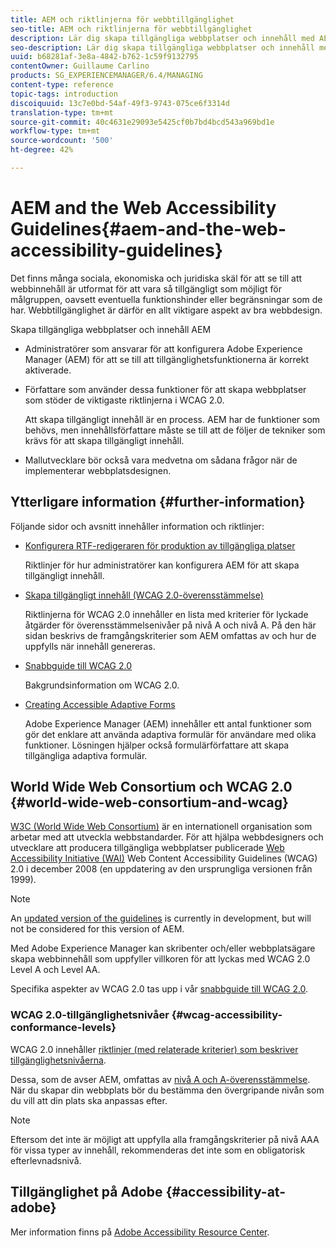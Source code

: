 ```yaml
---
title: AEM och riktlinjerna för webbtillgänglighet
seo-title: AEM och riktlinjerna för webbtillgänglighet
description: Lär dig skapa tillgängliga webbplatser och innehåll med AEM.
seo-description: Lär dig skapa tillgängliga webbplatser och innehåll med AEM.
uuid: b68281af-3e8a-4842-b762-1c59f9132795
contentOwner: Guillaume Carlino
products: SG_EXPERIENCEMANAGER/6.4/MANAGING
content-type: reference
topic-tags: introduction
discoiquuid: 13c7e0bd-54af-49f3-9743-075ce6f3314d
translation-type: tm+mt
source-git-commit: 40c4631e29093e5425cf0b7bd4bcd543a969bd1e
workflow-type: tm+mt
source-wordcount: '500'
ht-degree: 42%

---
```



# AEM and the Web Accessibility Guidelines{#aem-and-the-web-accessibility-guidelines}

Det finns många sociala, ekonomiska och juridiska skäl för att se till att webbinnehåll är utformat för att vara så tillgängligt som möjligt för målgruppen, oavsett eventuella funktionshinder eller begränsningar som de har. Webbtillgänglighet är därför en allt viktigare aspekt av bra webbdesign.

Skapa tillgängliga webbplatser och innehåll AEM

* Administratörer som ansvarar för att konfigurera Adobe Experience Manager (AEM) för att se till att tillgänglighetsfunktionerna är korrekt aktiverade.
* Författare som använder dessa funktioner för att skapa webbplatser som stöder de viktigaste riktlinjerna i WCAG 2.0.

   Att skapa tillgängligt innehåll är en process. AEM har de funktioner som behövs, men innehållsförfattare måste se till att de följer de tekniker som krävs för att skapa tillgängligt innehåll.

* Mallutvecklare bör också vara medvetna om sådana frågor när de implementerar webbplatsdesignen.

## Ytterligare information {#further-information}

Följande sidor och avsnitt innehåller information och riktlinjer:

* [Konfigurera RTF-redigeraren för produktion av tillgängliga platser](/help/sites-administering/rte-accessible-content.md)

   Riktlinjer för hur administratörer kan konfigurera AEM för att skapa tillgängligt innehåll.

* [Skapa tillgängligt innehåll (WCAG 2.0-överensstämmelse)](/help/sites-authoring/creating-accessible-content.md)

   Riktlinjerna för WCAG 2.0 innehåller en lista med kriterier för lyckade åtgärder för överensstämmelsenivåer på nivå A och nivå A. På den här sidan beskrivs de framgångskriterier som AEM omfattas av och hur de uppfylls när innehåll genereras.

* [Snabbguide till WCAG 2.0](/help/managing/qg-wcag.md)

   Bakgrundsinformation om WCAG 2.0.

* [Creating Accessible Adaptive Forms](/help/forms/using/creating-accessible-adaptive-forms.md)

   Adobe Experience Manager (AEM) innehåller ett antal funktioner som gör det enklare att använda adaptiva formulär för användare med olika funktioner. Lösningen hjälper också formulärförfattare att skapa tillgängliga adaptiva formulär.

## World Wide Web Consortium och WCAG 2.0 {#world-wide-web-consortium-and-wcag}

[W3C (World Wide Web Consortium)](https://www.w3.org/) är en internationell organisation som arbetar med att utveckla webbstandarder. För att hjälpa webbdesigners och utvecklare att producera tillgängliga webbplatser publicerade [Web Accessibility Initiative (WAI)](https://www.w3.org/WAI/) Web Content Accessibility Guidelines (WCAG) 2.0 [](https://www.w3.org/TR/WCAG20/) i december 2008 (en uppdatering av den ursprungliga versionen från 1999).

>[!NOTE]
>
>An [updated version of the guidelines](https://www.w3.org/TR/WCAG21/) is currently in development, but will not be considered for this version of AEM.

Med Adobe Experience Manager kan skribenter och/eller webbplatsägare skapa webbinnehåll som uppfyller villkoren för att lyckas med WCAG 2.0 Level A och Level AA.

Specifika aspekter av WCAG 2.0 tas upp i vår [snabbguide till WCAG 2.0](/help/managing/qg-wcag.md).

### WCAG 2.0-tillgänglighetsnivåer {#wcag-accessibility-conformance-levels}

WCAG 2.0 innehåller [riktlinjer (med relaterade kriterier) som beskriver tillgänglighetsnivåerna](https://www.w3.org/TR/UNDERSTANDING-WCAG20/conformance.html).

Dessa, som de avser AEM, omfattas av [nivå A och A-överensstämmelse](/help/sites-authoring/creating-accessible-content.md). När du skapar din webbplats bör du bestämma den övergripande nivån som du vill att din plats ska anpassas efter.

>[!NOTE]
>
>Eftersom det inte är möjligt att uppfylla alla framgångskriterier på nivå AAA för vissa typer av innehåll, rekommenderas det inte som en obligatorisk efterlevnadsnivå.

## Tillgänglighet på Adobe {#accessibility-at-adobe}

Mer information finns på [Adobe Accessibility Resource Center](https://www.adobe.com/accessibility/).
